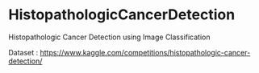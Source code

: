 # HistopathologicCancerDetection
Histopathologic Cancer Detection using Image Classification

Dataset : https://www.kaggle.com/competitions/histopathologic-cancer-detection/
